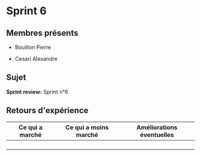 # Sprint 6

## Membres présents

-   Bouillon Pierre

-   Cesari Alexandre

## Sujet

**Sprint review:** Sprint n°6

## Retours d'expérience

| Ce qui a marché | Ce qui a moins marché | Améliorations éventuelles |
| --- | --- | --- |
|     |     |     |
|     |     |     |
|     |     |     |
|     |     |     |
